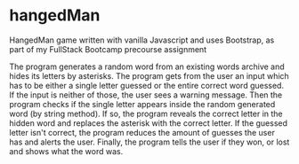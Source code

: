 # hangedMan
HangedMan game written with vanilla Javascript and uses Bootstrap, as part of my FullStack Bootcamp precourse assignment

The program generates a random word from an existing words archive and hides its letters by asterisks.
The program gets from the user an input which has to be either a single letter guessed or the entire correct word guessed.
If the input is neither of those, the user sees a warning message.
Then the program checks if the single letter appears inside the random generated word (by string method).
If so, the program reveals the correct letter in the hidden word and replaces the asterisk with the correct letter.
If the guessed letter isn't correct, the program reduces the amount of guesses the user has and alerts the user.
Finally, the program tells the user if they won, or lost and shows what the word was.
